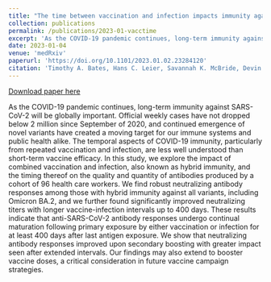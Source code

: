 ```yaml
---
title: "The time between vaccination and infection impacts immunity against SARS-CoV-2 variants"
collection: publications
permalink: /publications/2023-01-vacctime
excerpt: 'As the COVID-19 pandemic continues, long-term immunity against SARS-CoV-2 will be globally important. Official weekly cases have not dropped below 2 million since September of 2020, and continued emergence of novel variants have created a moving target for our immune systems and public health alike. The temporal aspects of COVID-19 immunity, particularly from repeated vaccination and infection, are less well understood than short-term vaccine efficacy. In this study, we explore the impact of combined vaccination and infection, also known as hybrid immunity, and the timing thereof on the quality and quantity of antibodies produced by a cohort of 96 health care workers. We find robust neutralizing antibody responses among those with hybrid immunity against all variants, including Omicron BA.2, and we further found significantly improved neutralizing titers with longer vaccine-infection intervals up to 400 days. These results indicate that anti-SARS-CoV-2 antibody responses undergo continual maturation following primary exposure by either vaccination or infection for at least 400 days after last antigen exposure. We show that neutralizing antibody responses improved upon secondary boosting with greater impact seen after extended intervals. Our findings may also extend to booster vaccine doses, a critical consideration in future vaccine campaign strategies.'
date: 2023-01-04
venue: 'medRxiv'
paperurl: 'https://doi.org/10.1101/2023.01.02.23284120'
citation: 'Timothy A. Bates, Hans C. Leier, Savannah K. McBride, Devin Schoen, Zoe L. Lyski, David X. Lee, William B. Messer, Marcel E. Curlin'
---
```


<a href='https://doi.org/10.1101/2023.01.02.23284120'>Download paper here</a>

As the COVID-19 pandemic continues, long-term immunity against SARS-CoV-2 will be globally important. Official weekly cases have not dropped below 2 million since September of 2020, and continued emergence of novel variants have created a moving target for our immune systems and public health alike. The temporal aspects of COVID-19 immunity, particularly from repeated vaccination and infection, are less well understood than short-term vaccine efficacy. In this study, we explore the impact of combined vaccination and infection, also known as hybrid immunity, and the timing thereof on the quality and quantity of antibodies produced by a cohort of 96 health care workers. We find robust neutralizing antibody responses among those with hybrid immunity against all variants, including Omicron BA.2, and we further found significantly improved neutralizing titers with longer vaccine-infection intervals up to 400 days. These results indicate that anti-SARS-CoV-2 antibody responses undergo continual maturation following primary exposure by either vaccination or infection for at least 400 days after last antigen exposure. We show that neutralizing antibody responses improved upon secondary boosting with greater impact seen after extended intervals. Our findings may also extend to booster vaccine doses, a critical consideration in future vaccine campaign strategies.
